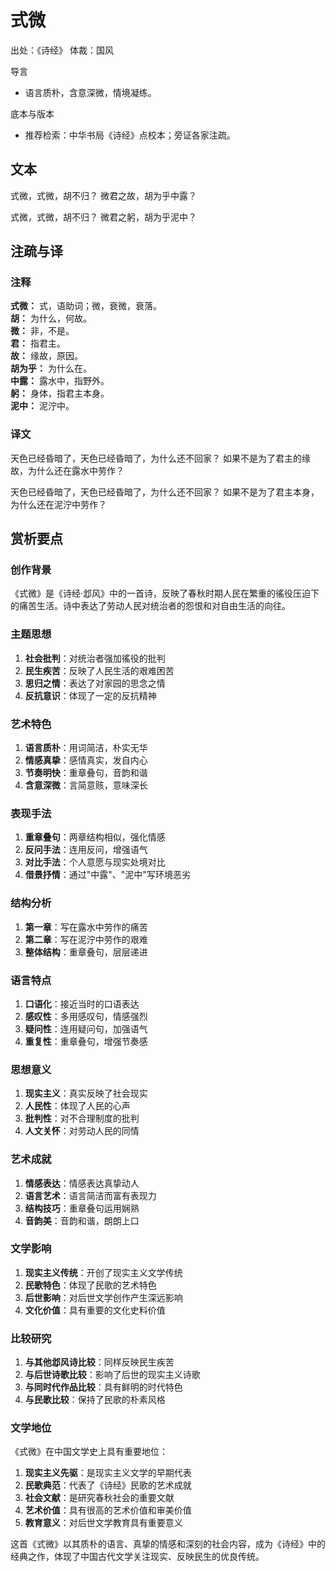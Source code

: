 # 式微

出处：《诗经》
体裁：国风

导言
- 语言质朴，含意深微，情境凝练。

底本与版本
- 推荐检索：中华书局《诗经》点校本；旁证各家注疏。

## 文本

式微，式微，胡不归？
微君之故，胡为乎中露？

式微，式微，胡不归？
微君之躬，胡为乎泥中？

## 注疏与译

### 注释

**式微：** 式，语助词；微，衰微，衰落。  
**胡：** 为什么，何故。  
**微：** 非，不是。  
**君：** 指君主。  
**故：** 缘故，原因。  
**胡为乎：** 为什么在。  
**中露：** 露水中，指野外。  
**躬：** 身体，指君主本身。  
**泥中：** 泥泞中。

### 译文

天色已经昏暗了，天色已经昏暗了，为什么还不回家？
如果不是为了君主的缘故，为什么还在露水中劳作？

天色已经昏暗了，天色已经昏暗了，为什么还不回家？
如果不是为了君主本身，为什么还在泥泞中劳作？

## 赏析要点

### 创作背景

《式微》是《诗经·邶风》中的一首诗，反映了春秋时期人民在繁重的徭役压迫下的痛苦生活。诗中表达了劳动人民对统治者的怨恨和对自由生活的向往。

### 主题思想

1. **社会批判**：对统治者强加徭役的批判
2. **民生疾苦**：反映了人民生活的艰难困苦
3. **思归之情**：表达了对家园的思念之情
4. **反抗意识**：体现了一定的反抗精神

### 艺术特色

1. **语言质朴**：用词简洁，朴实无华
2. **情感真挚**：感情真实，发自内心
3. **节奏明快**：重章叠句，音韵和谐
4. **含意深微**：言简意赅，意味深长

### 表现手法

1. **重章叠句**：两章结构相似，强化情感
2. **反问手法**：连用反问，增强语气
3. **对比手法**：个人意愿与现实处境对比
4. **借景抒情**：通过"中露"、"泥中"写环境恶劣

### 结构分析

1. **第一章**：写在露水中劳作的痛苦
2. **第二章**：写在泥泞中劳作的艰难
3. **整体结构**：重章叠句，层层递进

### 语言特点

1. **口语化**：接近当时的口语表达
2. **感叹性**：多用感叹句，情感强烈
3. **疑问性**：连用疑问句，加强语气
4. **重复性**：重章叠句，增强节奏感

### 思想意义

1. **现实主义**：真实反映了社会现实
2. **人民性**：体现了人民的心声
3. **批判性**：对不合理制度的批判
4. **人文关怀**：对劳动人民的同情

### 艺术成就

1. **情感表达**：情感表达真挚动人
2. **语言艺术**：语言简洁而富有表现力
3. **结构技巧**：重章叠句运用娴熟
4. **音韵美**：音韵和谐，朗朗上口

### 文学影响

1. **现实主义传统**：开创了现实主义文学传统
2. **民歌特色**：体现了民歌的艺术特色
3. **后世影响**：对后世文学创作产生深远影响
4. **文化价值**：具有重要的文化史料价值

### 比较研究

1. **与其他邶风诗比较**：同样反映民生疾苦
2. **与后世诗歌比较**：影响了后世的现实主义诗歌
3. **与同时代作品比较**：具有鲜明的时代特色
4. **与民歌比较**：保持了民歌的朴素风格

### 文学地位

《式微》在中国文学史上具有重要地位：

1. **现实主义先驱**：是现实主义文学的早期代表
2. **民歌典范**：代表了《诗经》民歌的艺术成就
3. **社会文献**：是研究春秋社会的重要文献
4. **艺术价值**：具有很高的艺术价值和审美价值
5. **教育意义**：对后世文学教育具有重要意义

这首《式微》以其质朴的语言、真挚的情感和深刻的社会内容，成为《诗经》中的经典之作，体现了中国古代文学关注现实、反映民生的优良传统。